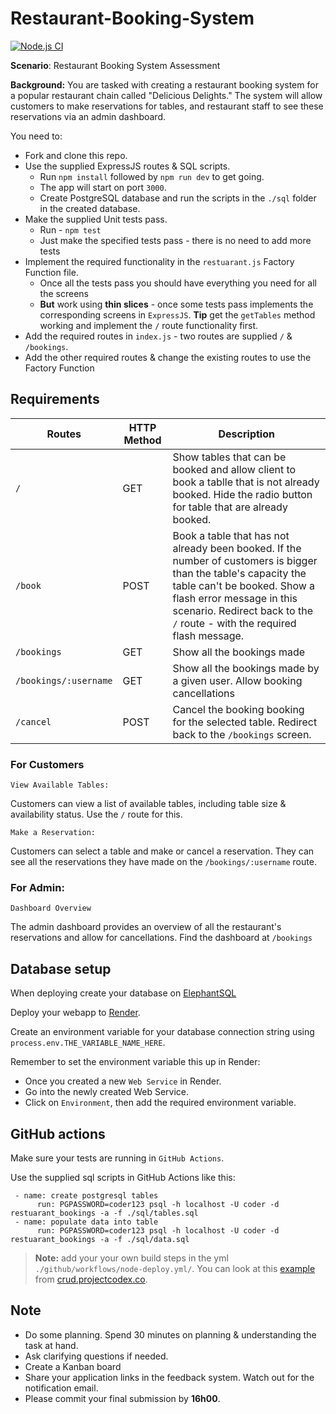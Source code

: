 # Restaurant-Booking-System 

[![Node.js CI](https://github.com/mokhelek/Restaurant-Booking-System/actions/workflows/node.js.yml/badge.svg)](https://github.com/mokhelek/Restaurant-Booking-System/actions/workflows/node.js.yml)

**Scenario**: Restaurant Booking System Assessment

**Background:** You are tasked with creating a restaurant booking system for a popular restaurant chain called "Delicious Delights." The system will allow customers to make reservations for tables, and restaurant staff to see these reservations via an admin dashboard.

You need to:

* Fork and clone this repo.
* Use the supplied ExpressJS routes & SQL scripts.
     * Run `npm install` followed by `npm run dev` to get going.
     * The app will start on port `3000`.
     * Create PostgreSQL database and run the scripts in the `./sql` folder in the created database.
* Make the supplied Unit tests pass. 
     * Run - `npm test`
     * Just make the specified tests pass - there is no need to add more tests
* Implement the required functionality in the `restuarant.js` Factory Function file.
     * Once all the tests pass you should have everything you need for all the screens
     * **But** work using **thin slices** - once some tests pass implements the corresponding screens in `ExpressJS`. **Tip** get the `getTables` method working and implement the `/` route functionality first.
* Add the required routes in `index.js` - two routes are supplied `/` & `/bookings`.
* Add the other required routes & change the existing routes to use the Factory Function

## Requirements 

Routes   | HTTP Method | Description 
---|----|---
`/` | GET | Show tables that can be booked and allow client to book a tablle that is not already booked. Hide the radio button for table that are already booked.
`/book` | POST | Book a table that has not already been booked. If the number of customers is bigger than the table's capacity the table can't be booked. Show a flash error message in this scenario. Redirect back to the `/` route - with the required flash message.
`/bookings` | GET | Show all the bookings made
`/bookings/:username` | GET | Show all the bookings made by a given user. Allow booking cancellations
`/cancel` | POST | Cancel the booking booking for the selected table. Redirect back to the `/bookings` screen.

### For Customers 

`View Available Tables:`

Customers can view a list of available tables, including table size & availability status. Use the `/` route for this.

`Make a Reservation:`

Customers can select a table and make or cancel a reservation. They can see all the reservations they have made on the `/bookings/:username` route.

### For Admin:

`Dashboard Overview`

The admin dashboard provides an overview of all the restaurant's reservations and allow for cancellations. Find the dashboard at `/bookings`

## Database setup

When deploying create your database on [ElephantSQL](https://customer.elephantsql.com/login)

Deploy your webapp to [Render](https://render.com/).

Create an environment variable for your database connection string using `process.env.THE_VARIABLE_NAME_HERE`. 

Remember to set the environment variable this up in Render:

* Once you created a new `Web Service` in Render. 
* Go into the newly created Web Service. 
* Click on `Environment`, then add the required environment variable.

## GitHub actions                                            

Make sure your tests are running in `GitHub Actions`.

Use the supplied sql scripts in GitHub Actions like this:

```
 - name: create postgresql tables
      run: PGPASSWORD=coder123 psql -h localhost -U coder -d restuarant_bookings -a -f ./sql/tables.sql
 - name: populate data into table
      run: PGPASSWORD=coder123 psql -h localhost -U coder -d restuarant_bookings -a -f ./sql/data.sql
```

> **Note:** add your your own build steps in the yml `./github/workflows/node-deploy.yml/`. You can look at this [example](https://github.com/codex-academy/BasicExpressWebApp/blob/master/.github/workflows/node-pgsql.js.yml) from [crud.projectcodex.co](http://crud.projectcodex.co).

## Note

* Do some planning. Spend 30 minutes on planning & understanding the task at hand.
* Ask clarifying questions if needed.
* Create a Kanban board
* Share your application links in the feedback system. Watch out for the notification email.
* Please commit your final submission by **16h00**.
